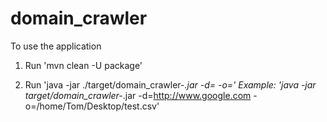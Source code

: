 # domain_crawler

To use the application

1. Run 'mvn clean -U package'

2. Run 'java -jar ./target/domain_crawler-*.jar -d=<url-to-crawl> -o=<output-file-path>'
    Example: 'java -jar target/domain_crawler-*.jar -d=http://www.google.com -o=/home/Tom/Desktop/test.csv'